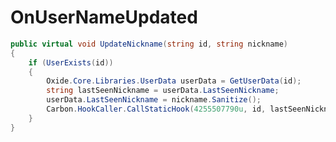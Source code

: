 <Badge type="danger" text="Carbon Compatible"/><Badge type="warning" text="Oxide Compatible"/>
# OnUserNameUpdated
```csharp
public virtual void UpdateNickname(string id, string nickname)
{
	if (UserExists(id))
	{
		Oxide.Core.Libraries.UserData userData = GetUserData(id);
		string lastSeenNickname = userData.LastSeenNickname;
		userData.LastSeenNickname = nickname.Sanitize();
		Carbon.HookCaller.CallStaticHook(4255507790u, id, lastSeenNickname, userData.LastSeenNickname);
	}
}

```
